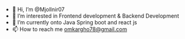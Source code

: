 - 👋 Hi, I’m @Mjollnir07
- 👀 I’m interested in Frontend development & Backend Development
- 🌱 I’m currently onto Java Spring boot and react js
- 📫 How to reach me omkargho78@gmail.com

<!---
Mjollnir07/Mjollnir07 is a ✨ special ✨ repository because its `README.md` (this file) appears on your GitHub profile.
You can click the Preview link to take a look at your changes.
--->
